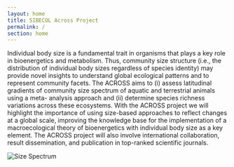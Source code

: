 ```yaml
---
layout: home
title: SIBECOL Across Project
permalink: /
section: home
---
```

Individual body size is a fundamental trait in organisms that plays a key role in bioenergetics and metabolism. Thus, community size structure (i.e., the distribution of individual body sizes regardless of species identity) may provide novel insights to understand global ecological patterns and to represent community facets. The ACROSS aims to (i) assess latitudinal gradients of community size spectrum of aquatic and terrestrial animals using a meta- analysis approach and (ii) determine species richness variations across these ecosystems. With the ACROSS project we will highlight the importance of using size-based approaches to reflect changes at a global scale, improving the knowledge base for the implementation of a macroecological theory of bioenergetics with individual body size as a key element. The ACROSS project will also involve international collaboration, result dissemination, and publication in top-ranked scientific journals.

![Size Spectrum](/assets/images/sizespectrum.png "Size Spectrum")
